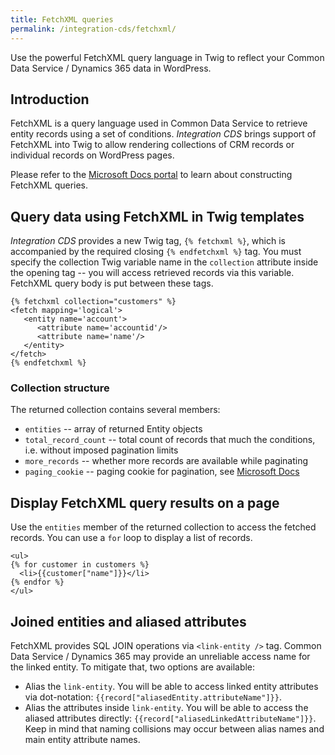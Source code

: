 ```yaml
---
title: FetchXML queries
permalink: /integration-cds/fetchxml/
---
```


<p class="lead">Use the powerful FetchXML query language in Twig to reflect your Common Data Service / Dynamics 365 data in WordPress.</p>

## Introduction

FetchXML is a query language used in Common Data Service to retrieve entity records using a set of conditions. *Integration CDS* brings support of FetchXML into Twig to allow rendering collections of CRM records or individual records on WordPress pages.

Please refer to the [Microsoft Docs portal](https://docs.microsoft.com/en-us/powerapps/developer/common-data-service/use-fetchxml-construct-query) to learn about constructing FetchXML queries.

## Query data using FetchXML in Twig templates

*Integration CDS* provides a new Twig tag, `{% fetchxml %}`, which is accompanied by the required closing `{% endfetchxml %}` tag. You must specify the collection Twig variable name in the `collection` attribute inside the opening tag -- you will access retrieved records via this variable. FetchXML query body is put between these tags.

``` twig
{% fetchxml collection="customers" %}
<fetch mapping='logical'>  
   <entity name='account'>
      <attribute name='accountid'/>
      <attribute name='name'/>
   </entity>
</fetch>
{% endfetchxml %}
```

### Collection structure

The returned collection contains several members:

- `entities` -- array of returned Entity objects
- `total_record_count` -- total count of records that much the conditions, i.e. without imposed pagination limits
- `more_records` -- whether more records are available while paginating
- `paging_cookie` -- paging cookie for pagination, see [Microsoft Docs](https://docs.microsoft.com/en-us/powerapps/developer/common-data-service/org-service/page-large-result-sets-with-fetchxml)

## Display FetchXML query results on a page

Use the `entities` member of the returned collection to access the fetched records. You can use a `for` loop to display a list of records.

``` twig
<ul>
{% for customer in customers %}
  <li>{{customer["name"]}}</li>
{% endfor %}
</ul>
```

## Joined entities and aliased attributes

FetchXML provides SQL JOIN operations via `<link-entity />` tag. Common Data Service / Dynamics 365 may provide an unreliable access name for the linked entity. To mitigate that, two options are available:

- Alias the `link-entity`. You will be able to access linked entity attributes via dot-notation: `{{record["aliasedEntity.attributeName"]}}`.
- Alias the attributes inside `link-entity`. You will be able to access the aliased attributes directly: `{{record["aliasedLinkedAttributeName"]}}`. Keep in mind that naming collisions may occur between alias names and main entity attribute names.